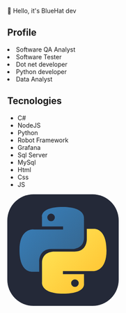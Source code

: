 👋 Hello, it's BlueHat dev

## Profile
<li>Software QA Analyst</li> 
<li>Software Tester</li>
<li>Dot net developer</li>
<li>Python developer</li>
<li>Data Analyst</li>

## Tecnologies
- C#
- NodeJS
- Python
- Robot Framework
- Grafana
- Sql Server
- MySql
- Html
- Css
- JS

<div>
<svg xmlns="http://www.w3.org/2000/svg" width="256" height="256" viewBox="0 0 256 256"><g fill="none"><rect width="256" height="256" fill="#242938" rx="60"/><path fill="url(#skillIconsPythonDark0)" d="M127.279 29c-50.772 0-47.602 22.018-47.602 22.018l.057 22.81h48.451v6.85H60.489S28 76.992 28 128.221c0 51.23 28.357 49.414 28.357 49.414h16.924v-23.773s-.912-28.357 27.905-28.357h48.054s26.999.436 26.999-26.094V55.546S180.338 29 127.279 29Zm-26.716 15.339a8.708 8.708 0 0 1 8.717 8.717a8.708 8.708 0 0 1-8.717 8.716a8.708 8.708 0 0 1-8.716-8.716a8.708 8.708 0 0 1 8.716-8.717Z"/><path fill="url(#skillIconsPythonDark1)" d="M128.721 227.958c50.772 0 47.602-22.017 47.602-22.017l-.057-22.811h-48.451v-6.849h67.696S228 179.966 228 128.736c0-51.23-28.357-49.413-28.357-49.413h-16.924v23.773s.912 28.357-27.905 28.357H106.76s-27-.437-27 26.093v43.866s-4.099 26.546 48.961 26.546Zm26.716-15.339a8.708 8.708 0 0 1-8.717-8.716a8.708 8.708 0 0 1 8.717-8.717a8.709 8.709 0 0 1 8.717 8.717a8.709 8.709 0 0 1-8.717 8.716Z"/><defs><linearGradient id="skillIconsPythonDark0" x1="47.22" x2="146.333" y1="46.896" y2="145.02" gradientUnits="userSpaceOnUse"><stop stop-color="#387EB8"/><stop offset="1" stop-color="#366994"/></linearGradient><linearGradient id="skillIconsPythonDark1" x1="108.056" x2="214.492" y1="109.905" y2="210.522" gradientUnits="userSpaceOnUse"><stop stop-color="#FFE052"/><stop offset="1" stop-color="#FFC331"/></linearGradient></defs></g></svg>
</div>
<!---
bluehat8/bluehat8 is a ✨ special ✨ repository because its `README.md` (this file) appears on your GitHub profile.
You can click the Preview link to take a look at your changes.
--->
